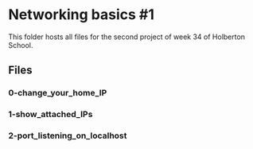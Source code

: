 # Networking basics #1

This folder hosts all files for the second project of week 34 of Holberton School.

## Files
### 0-change_your_home_IP
### 1-show_attached_IPs
### 2-port_listening_on_localhost
